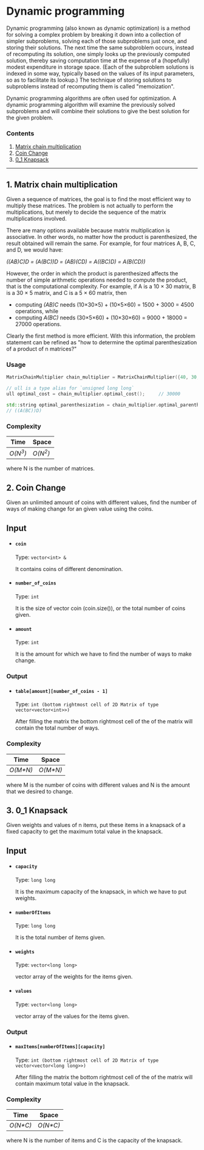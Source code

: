 # Dynamic programming

Dynamic programming (also known as dynamic optimization) is a method for solving a complex problem by breaking it down into a collection of simpler subproblems, solving each of those subproblems just once, and storing their solutions. The next time the same subproblem occurs, instead of recomputing its solution, one simply looks up the previously computed solution, thereby saving computation time at the expense of a (hopefully) modest expenditure in storage space. (Each of the subproblem solutions is indexed in some way, typically based on the values of its input parameters, so as to facilitate its lookup.) The technique of storing solutions to subproblems instead of recomputing them is called "memoization".

Dynamic programming algorithms are often used for optimization. A dynamic programming algorithm will examine the previously solved subproblems and will combine their solutions to give the best solution for the given problem.

### Contents

1. [Matrix chain multiplication](#1-matrix-chain-multiplication)
2. [Coin Change](#2-coin-change)
3. [0_1 Knapsack](#3-0_1-knapsack)

---

## 1. Matrix chain multiplication

Given a sequence of matrices, the goal is to find the most efficient way to multiply these matrices. The problem is not actually to perform the multiplications, but merely to decide the sequence of the matrix multiplications involved.

There are many options available because matrix multiplication is associative. In other words, no matter how the product is parenthesized, the result obtained will remain the same. For example, for four matrices A, B, C, and D, we would have:

_((AB)C)D = (A(BC))D = (AB)(CD) = A((BC)D) = A(B(CD))_

However, the order in which the product is parenthesized affects the number of simple arithmetic operations needed to compute the product, that is the computational complexity. For example, if A is a 10 × 30 matrix, B is a 30 × 5 matrix, and C is a 5 × 60 matrix, then

* computing _(AB)C_ needs (10×30×5) + (10×5×60) = 1500 + 3000 = 4500 operations, while
* computing _A(BC)_ needs (30×5×60) + (10×30×60) = 9000 + 18000 = 27000 operations.

Clearly the first method is more efficient. With this information, the problem statement can be refined as "how to determine the optimal parenthesization of a product of n matrices?"

### Usage

```c++
MatrixChainMultiplier chain_multiplier = MatrixChainMultiplier({40, 30, 20, 10, 30});

// ull is a type alias for `unsigned long long`
ull optimal_cost = chain_multiplier.optimal_cost();     // 30000

std::string optimal_parenthesization = chain_multiplier.optimal_parenthesization();
// ((A(BC))D)
```

### Complexity

Time               | Space
-------------------|-------------------
_O(N<sup>3</sup>)_ | _O(N<sup>2</sup>)_

where N is the number of matrices.

## 2. Coin Change

Given an unlimited amount of coins with different values, find the number of ways of making change for an given
value using the coins.

## Input
- #### `coin`
  Type: `vector<int> &`

  It contains coins of different denomination.

- #### `number_of_coins`
  Type: `int`

  It is the size of vector coin (coin.size()), or the total number of coins given.

- #### `amount`
  Type: `int`

  It is the amount for which we have to find the number of ways to make change.

### Output
- #### `table[amount][number_of_coins - 1]`
  Type: `int (bottom rightmost cell of 2D Matrix of type vector<vector<int>>)`

  After filling the matrix the bottom rightmost cell of the of the matrix will contain the total number of ways.  

### Complexity

Time               | Space
-------------------|-------------------
_O(M*N)_ | _O(M*N)_

where M is the number of coins with different values and 
N is the amount that we desired to change.

## 3. 0_1 Knapsack

Given weights and values of n items, put these items in a knapsack of a fixed capacity to get the maximum total value in the knapsack.

## Input
- #### `capacity`
  Type: `long long`

  It is the maximum capacity of the knapsack, in which we have to put weights.

- #### `numberOfItems`
  Type: `long long`

  It is the total number of items given.

- #### `weights`
  Type: `vector<long long>`

  vector array of the weights for the items given.

- #### `values`
  Type: `vector<long long>`

  vector array of the values for the items given.

### Output
- #### `maxItems[numberOfItems][capacity]`
  Type: `int (bottom rightmost cell of 2D Matrix of type vector<vector<long long>>)`

  After filling the matrix the bottom rightmost cell of the of the matrix will contain maximum total value in the knapsack.  

### Complexity

Time               | Space
-------------------|-------------------
_O(N*C)_ | _O(N*C)_

where N is the number of items and C is the capacity of the knapsack.
